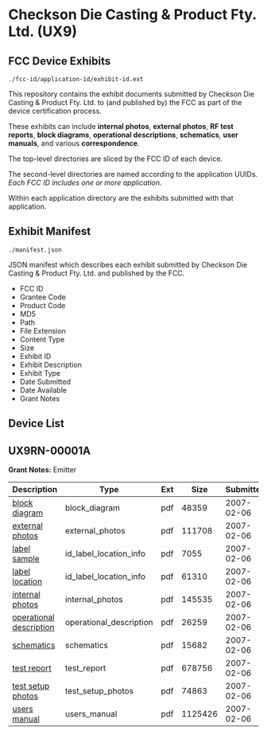 # Checkson Die Casting & Product Fty. Ltd. (UX9)
## FCC Device Exhibits

```
./fcc-id/application-id/exhibit-id.ext
```

This repository contains the exhibit documents submitted by Checkson Die Casting & Product Fty. Ltd. to (and published by) the FCC as part of the device certification process.

These exhibits can include **internal photos**, **external photos**, **RF test reports**, **block diagrams**, **operational descriptions**, **schematics**, **user manuals**, and various **correspondence**.

The top-level directories are sliced by the FCC ID of each device.

The second-level directories are named according to the application UUIDs. *Each FCC ID includes one or more application.*

Within each application directory are the exhibits submitted with that application. 

## Exhibit Manifest

```
./manifest.json
```

JSON manifest which describes each exhibit submitted by Checkson Die Casting & Product Fty. Ltd. and published by the FCC.

- FCC ID
- Grantee Code
- Product Code
- MD5
- Path
- File Extension
- Content Type
- Size
- Exhibit ID
- Exhibit Description
- Exhibit Type
- Date Submitted
- Date Available
- Grant Notes

## Device List
## UX9RN-00001A
**Grant Notes:** Emitter

| Description | Type | Ext | Size | Submitted | Available |
| ----------- | ---- | --- | ---- | --------- | --------- |
| [block diagram](UX9RN-00001A/6ce9c3cf346675f7b8c051e34bcb59c3/755375.pdf) | block_diagram | pdf | 48359 | 2007-02-06 | 2007-02-06 |
| [external photos](UX9RN-00001A/6ce9c3cf346675f7b8c051e34bcb59c3/755377.pdf) | external_photos | pdf | 111708 | 2007-02-06 | 2007-02-06 |
| [label sample](UX9RN-00001A/6ce9c3cf346675f7b8c051e34bcb59c3/755378.pdf) | id_label_location_info | pdf | 7055 | 2007-02-06 | 2007-02-06 |
| [label location](UX9RN-00001A/6ce9c3cf346675f7b8c051e34bcb59c3/755379.pdf) | id_label_location_info | pdf | 61310 | 2007-02-06 | 2007-02-06 |
| [internal photos](UX9RN-00001A/6ce9c3cf346675f7b8c051e34bcb59c3/755380.pdf) | internal_photos | pdf | 145535 | 2007-02-06 | 2007-02-06 |
| [operational description](UX9RN-00001A/6ce9c3cf346675f7b8c051e34bcb59c3/755376.pdf) | operational_description | pdf | 26259 | 2007-02-06 | 2007-02-06 |
| [schematics](UX9RN-00001A/6ce9c3cf346675f7b8c051e34bcb59c3/755381.pdf) | schematics | pdf | 15682 | 2007-02-06 | 2007-02-06 |
| [test report](UX9RN-00001A/6ce9c3cf346675f7b8c051e34bcb59c3/755383.pdf) | test_report | pdf | 678756 | 2007-02-06 | 2007-02-06 |
| [test setup photos](UX9RN-00001A/6ce9c3cf346675f7b8c051e34bcb59c3/755382.pdf) | test_setup_photos | pdf | 74863 | 2007-02-06 | 2007-02-06 |
| [users manual](UX9RN-00001A/6ce9c3cf346675f7b8c051e34bcb59c3/755384.pdf) | users_manual | pdf | 1125426 | 2007-02-06 | 2007-02-06 |

